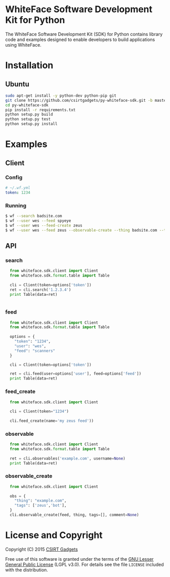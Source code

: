 # WhiteFace Software Development Kit for Python
The WhiteFace Software Development Kit (SDK) for Python contains library code and examples designed to enable developers to build applications using WhiteFace.

# Installation
## Ubuntu
  ```bash
  sudo apt-get install -y python-dev python-pip git
  git clone https://github.com/csirtgadgets/py-whiteface-sdk.git -b master
  cd py-whiteface-sdk
  pip install -r requirements.txt
  python setup.py build
  python setup.py test
  python setup.py install
  ```

# Examples
## Client
### Config
  ```yaml
  # ~/.wf.yml
  token: 1234
  ```
### Running
  ```bash
  $ wf --search badsite.com
  $ wf --user wes --feed spyeye
  $ wf --user wes --feed-create zeus
  $ wf --user wes --feed zeus --observable-create --thing badsite.com --tags zeus,bot --comment 'this is a really bad guy...'
  ```

## API
### search
```python
  from whiteface.sdk.client import Client
  from whiteface.sdk.format.table import Table
  
  cli = Client(token=options['token'])
  ret = cli.search('1.2.3.4')
  print Table(data=ret)
  
```

### feed
```python
  from whiteface.sdk.client import Client
  from whiteface.sdk.format.table import Table
  
  options = {
    "token": "1234",
    "user": "wes",
    "feed": "scanners"
  }

  cli = Client(token=options['token'])

  ret = cli.feed(user=options['user'], feed=options['feed'])
  print Table(data=ret)
```
 
### feed_create
```python
  from whiteface.sdk.client import Client
  
  cli = Client(token="1234")
  
  cli.feed_create(name='my zeus feed'))
```

### observable
```python
  from whiteface.sdk.client import Client
  from whiteface.sdk.format.table import Table
    
  ret = cli.observables('example.com', username=None)
  print Table(data=ret)
```

### observable_create
```python
  from whiteface.sdk.client import Client
  
  obs = {
    "thing": "example.com",
    "tags": ['zeus','bot'],
  }
  cli.observable_create(feed, thing, tags=[], comment=None)
```

# License and Copyright

Copyright (C) 2015 [CSIRT Gadgets](http://csirtgadgets.com)

Free use of this software is granted under the terms of the [GNU Lesser General Public License](https://www.gnu.org/licenses/lgpl.html) (LGPL v3.0). For details see the file ``LICENSE`` included with the distribution.
